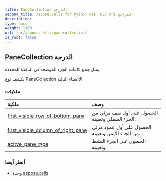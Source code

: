 ```yaml
---
title: PaneCollection الدرجة
second_title: Aspose.Cells for Python via .NET API المراجع
description:
type: docs
weight: 1160
url: /ar/aspose.cells/panecollection/
is_root: false
---
```

##  PaneCollection الدرجة
يمثل جميع كائنات الجزء الموضحة في النافذة المحددة.



يكشف نوع PaneCollection الأعضاء التالية:

###  ملكيات
| ملكية| وصف|
| :- | :- |
| [first_visible_row_of_bottom_pane](/cells/python-net/ar/aspose.cells/panecollection/first_visible_row_of_bottom_pane) | الحصول على أول صف مرئي من الجزء السفلي وتعيينه.|
| [first_visible_column_of_right_pane](/cells/python-net/ar/aspose.cells/panecollection/first_visible_column_of_right_pane) | الحصول على أول عمود مرئي من الجزء الأيمن وتعيينه.|
| [acitve_pane_type](/cells/python-net/ar/aspose.cells/panecollection/acitve_pane_type) | الحصول على الجزء النشط وتعيينه.|



###  أنظر أيضا
* وحدة [aspose.cells](..)
